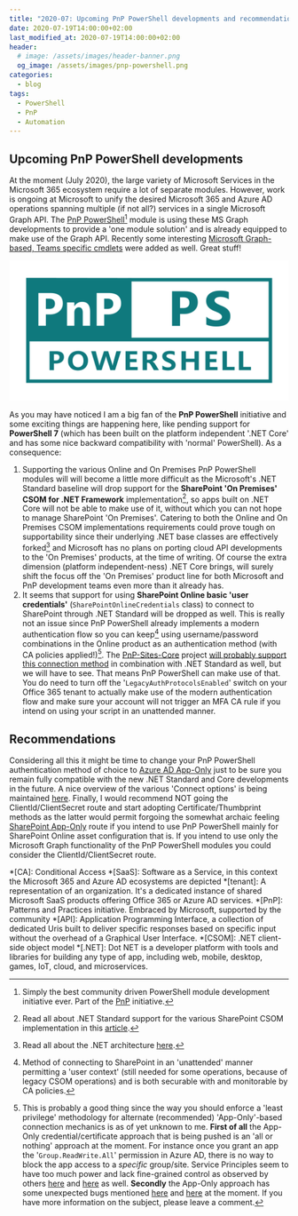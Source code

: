 ```yaml
---
title: "2020-07: Upcoming PnP PowerShell developments and recommendations"
date: 2020-07-19T14:00:00+02:00
last_modified_at: 2020-07-19T14:00:00+02:00
header:  
  # image: /assets/images/header-banner.png
  og_image: /assets/images/pnp-powershell.png
categories:
  - blog
tags:
  - PowerShell
  - PnP
  - Automation
---
```

## Upcoming PnP PowerShell developments

At the moment (July 2020), the large variety of Microsoft Services in the Microsoft 365 ecosystem require a lot of separate modules. However, work is ongoing at Microsoft to unify the desired Microsoft 365 and Azure AD operations spanning multiple (if not all?) services in a single Microsoft Graph API. The [PnP PowerShell][1][^1] module is using these MS Graph developments to provide a 'one module solution' and is already equipped to make use of the Graph API. Recently some interesting [Microsoft Graph-based, Teams specific cmdlets][2] were added as well. Great stuff!

![PnP PowerShell](/assets/images/pnp-powershell.png)

As you may have noticed I am a big fan of the **PnP PowerShell** initiative and some exciting things are happening here, like pending support for **PowerShell 7** (which has been built on the platform independent '.NET Core' and has some nice backward compatibility with 'normal' PowerShell). As a consequence:

1. Supporting the various Online and On Premises PnP PowerShell modules will will become a little more difficult as the Microsoft's .NET Standard baseline will drop support for the **SharePoint 'On Premises' CSOM for .NET Framework**  implementation[^2], so apps built on .NET Core will not be able to make use of it, without which you can not hope to manage SharePoint 'On Premises'. Catering to both the Online and On Premises CSOM implementations requirements could prove tough on supportability since their underlying .NET base classes are effectively forked[^3] and Microsoft has no plans on porting cloud API developments to the 'On Premises' products, at the time of writing. Of course the extra dimension (platform independent-ness) .NET Core brings, will surely shift the focus off the 'On Premises' product line for both Microsoft and PnP development teams even more than it already has.
1. It seems that support for using **SharePoint Online basic 'user credentials'** (`SharePointOnlineCredentials` class) to connect to SharePoint through .NET Standard will be dropped as well. This is really not an issue since PnP PowerShell already implements a modern authentication flow so you can keep[^4] using username/password combinations in the Online product as an authentication method (with CA policies applied!)[^5]. The [PnP-Sites-Core][13] project [will probably support this connection method][11] in combination with .NET Standard as well, but we will have to see. That means PnP PowerShell can make use of that. You do need to turn off the '`LegacyAuthProtocolsEnabled`' switch on your Office 365 tenant to actually make use of the modern authentication flow and make sure your account will not trigger an MFA CA rule if you intend on using your script in an unattended manner.

## Recommendations

Considering all this it might be time to change your PnP PowerShell authentication method of choice to [Azure AD App-Only][9] just to be sure you remain fully compatible with the new .NET Standard and Core developments in the future. A nice overview of the various 'Connect options' is being maintained [here][10]. Finally, I would recommend NOT going the ClientId/ClientSecret route and start adopting Certificate/Thumbprint methods as the latter would permit forgoing the somewhat archaic feeling [SharePoint App-Only][14] route if you intend to use PnP PowerShell mainly for  SharePoint Online asset configuration that is. If you intend to use only the Microsoft Graph functionality of the PnP PowerShell modules you could consider the ClientId/ClientSecret route.

<!-- Begin FootNotes -->
[^1]: Simply the best community driven PowerShell module development initiative ever. Part of the [PnP][7] initiative.
[^2]: Read all about .NET Standard support for the various SharePoint CSOM implementation in this [article][4].
[^3]: Read all about the .NET architecture [here][3].
[^4]: Method of connecting to SharePoint in an 'unattended' manner permitting a 'user context' (still needed for some operations, because of legacy CSOM operations) and is both securable with and monitorable by CA policies.
[^5]: This is probably a good thing since the way you should enforce a 'least privilege' methodology for alternate (recommended) 'App-Only'-based connection mechanics is as of yet unknown to me. **First of all** the App-Only credential/certificate approach that is being pushed is an 'all or nothing' approach at the moment. For instance once you grant an app the '`Group.ReadWrite.All`' permission in Azure AD, there is no way to block the app access to a *specific* group/site. Service Principles seem to have too much power and lack fine-grained control as observed by others [here][5] and [here][8] as well. **Secondly** the App-Only approach has some unexpected bugs mentioned [here][6] and [here][12] at the moment. If you have more information on the subject, please leave a comment.
<!-- End FootNotes -->

<!-- Begin Abbreviations -->
*[CA]: Conditional Access
*[SaaS]: Software as a Service, in this context the Microsoft 365 and Azure AD ecosystems are depicted
*[tenant]: A representation of an organization. It's a dedicated instance of shared Microsoft SaaS products offering Office 365 or Azure AD services.
*[PnP]: Patterns and Practices initiative. Embraced by  Microsoft, supported by the community
*[API]: Application Programming Interface, a collection of dedicated Uris built to deliver specific responses based on specific input without the overhead of a Graphical User Interface.
*[CSOM]: .NET client-side object model
*[.NET]: Dot NET is a developer platform with tools and libraries for building any type of app, including web, mobile, desktop, games, IoT, cloud, and microservices.
<!-- End Abbreviations -->

<!-- Begin References -->
[1]: https://github.com/pnp/PnP-PowerShell#installation
[2]: https://www.erwinmcm.com/pnp-teams-cmdlets/
[3]: https://docs.microsoft.com/en-us/archive/msdn-magazine/2017/september/net-standard-demystifying-net-core-and-net-standard
[4]: https://developer.microsoft.com/en-us/microsoft-365/blogs/net-standard-version-of-sharepoint-online-csom-apis/
[5]: https://feedback.azure.com/forums/169401-azure-active-directory/suggestions/37867180-restricting-access-of-azure-service-principals-u
[6]: https://github.com/pnp/PnP-PowerShell/issues/2618
[7]: https://pnp.github.io
[8]: https://microsoftgraph.uservoice.com/forums/920506-microsoft-graph-feature-requests/suggestions/37796059-restrict-permissions-to-app-only-azure-ad-applicat
[9]: https://docs.microsoft.com/en-us/sharepoint/dev/solution-guidance/security-apponly-azuread
[10]: https://github.com/pnp/PnP-PowerShell/wiki/Connect-options#connect-using-scopes-and-credentials
[11]: https://github.com/pnp/PnP-Sites-Core/issues/2703#issuecomment-658367877
[12]: https://docs.microsoft.com/en-us/sharepoint/dev/solution-guidance/security-apponly#what-are-the-limitations-when-using-app-only
[13]: https://github.com/pnp/PnP-Sites-Core
[14]: https://docs.microsoft.com/en-us/sharepoint/dev/solution-guidance/security-apponly-azureacs
<!-- End References -->
